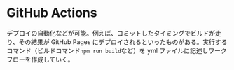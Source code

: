# GitHub Actions

デプロイの自動化などが可能。例えば、コミットしたタイミングでビルドが走り、その結果が GitHub Pages にデプロイされるといったものがある。実行するコマンド（ビルドコマンド`npm run build`など）を yml ファイルに記述しワークフローを作成していく。
